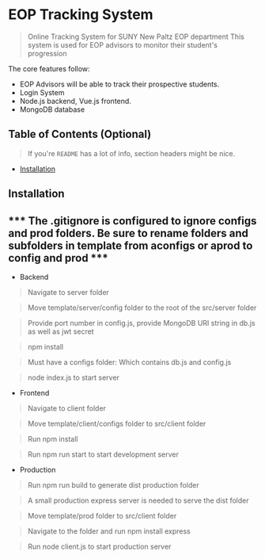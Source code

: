 # EOP Tracking System
> Online Tracking System for SUNY New Paltz EOP department
> This system is used for EOP advisors to monitor their student's progression

The core features follow:
- EOP Advisors will be able to track their prospective students.
- Login System
- Node.js backend, Vue.js frontend.
- MongoDB database



## Table of Contents (Optional)

> If you're `README` has a lot of info, section headers might be nice.

- [Installation](#installation)




## Installation

## *** The .gitignore is configured to ignore configs and prod folders. Be sure to rename folders and subfolders in template from aconfigs or aprod to config and prod ***

- Backend
> Navigate to server folder

> Move template/server/config folder to the root of the src/server folder

> Provide port number in config.js, provide MongoDB URI string in db.js as well as jwt secret 

> npm install

> Must have a configs folder: Which contains db.js and config.js

> node index.js to start server

- Frontend
> Navigate to client folder

> Move template/client/configs folder to src/client folder

> Run npm install

> Run npm run start to start development server


- Production
> Run npm run build to generate dist production folder

> A small production express server is needed to serve the dist folder

> Move template/prod folder to src/client folder

> Navigate to the folder and run npm install express

> Run node client.js to start production server

